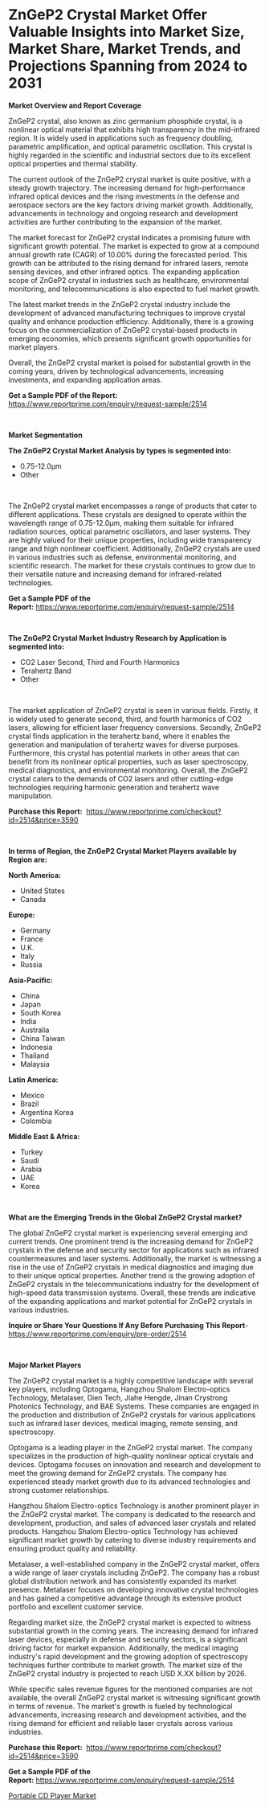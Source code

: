 <p><h1>ZnGeP2 Crystal Market Offer Valuable Insights into Market Size, Market Share, Market Trends, and Projections Spanning from 2024 to 2031</h1></p><p><strong>Market Overview and Report Coverage</strong></p>
<p><p>ZnGeP2 crystal, also known as zinc germanium phosphide crystal, is a nonlinear optical material that exhibits high transparency in the mid-infrared region. It is widely used in applications such as frequency doubling, parametric amplification, and optical parametric oscillation. This crystal is highly regarded in the scientific and industrial sectors due to its excellent optical properties and thermal stability.</p><p>The current outlook of the ZnGeP2 crystal market is quite positive, with a steady growth trajectory. The increasing demand for high-performance infrared optical devices and the rising investments in the defense and aerospace sectors are the key factors driving market growth. Additionally, advancements in technology and ongoing research and development activities are further contributing to the expansion of the market.</p><p>The market forecast for ZnGeP2 crystal indicates a promising future with significant growth potential. The market is expected to grow at a compound annual growth rate (CAGR) of 10.00% during the forecasted period. This growth can be attributed to the rising demand for infrared lasers, remote sensing devices, and other infrared optics. The expanding application scope of ZnGeP2 crystal in industries such as healthcare, environmental monitoring, and telecommunications is also expected to fuel market growth.</p><p>The latest market trends in the ZnGeP2 crystal industry include the development of advanced manufacturing techniques to improve crystal quality and enhance production efficiency. Additionally, there is a growing focus on the commercialization of ZnGeP2 crystal-based products in emerging economies, which presents significant growth opportunities for market players.</p><p>Overall, the ZnGeP2 crystal market is poised for substantial growth in the coming years, driven by technological advancements, increasing investments, and expanding application areas.</p></p>
<p><strong>Get a Sample PDF of the Report:</strong> <a href="https://www.reportprime.com/enquiry/request-sample/2514">https://www.reportprime.com/enquiry/request-sample/2514</a></p>
<p>&nbsp;</p>
<p><strong>Market Segmentation</strong></p>
<p><strong>The ZnGeP2 Crystal Market Analysis by types is segmented into:</strong></p>
<p><ul><li>0.75-12.0μm</li><li>Other</li></ul></p>
<p>&nbsp;</p>
<p><p>The ZnGeP2 crystal market encompasses a range of products that cater to different applications. These crystals are designed to operate within the wavelength range of 0.75-12.0μm, making them suitable for infrared radiation sources, optical parametric oscillators, and laser systems. They are highly valued for their unique properties, including wide transparency range and high nonlinear coefficient. Additionally, ZnGeP2 crystals are used in various industries such as defense, environmental monitoring, and scientific research. The market for these crystals continues to grow due to their versatile nature and increasing demand for infrared-related technologies.</p></p>
<p><strong>Get a Sample PDF of the Report:</strong>&nbsp;<a href="https://www.reportprime.com/enquiry/request-sample/2514">https://www.reportprime.com/enquiry/request-sample/2514</a></p>
<p>&nbsp;</p>
<p><strong>The ZnGeP2 Crystal Market Industry Research by Application is segmented into:</strong></p>
<p><ul><li>CO2 Laser Second, Third and Fourth Harmonics</li><li>Terahertz Band</li><li>Other</li></ul></p>
<p>&nbsp;</p>
<p><p>The market application of ZnGeP2 crystal is seen in various fields. Firstly, it is widely used to generate second, third, and fourth harmonics of CO2 lasers, allowing for efficient laser frequency conversions. Secondly, ZnGeP2 crystal finds application in the terahertz band, where it enables the generation and manipulation of terahertz waves for diverse purposes. Furthermore, this crystal has potential markets in other areas that can benefit from its nonlinear optical properties, such as laser spectroscopy, medical diagnostics, and environmental monitoring. Overall, the ZnGeP2 crystal caters to the demands of CO2 lasers and other cutting-edge technologies requiring harmonic generation and terahertz wave manipulation.</p></p>
<p><strong>Purchase this Report:</strong>&nbsp; <a href="https://www.reportprime.com/checkout?id=2514&price=3590">https://www.reportprime.com/checkout?id=2514&price=3590</a></p>
<p>&nbsp;</p>
<p><strong>In terms of Region, the ZnGeP2 Crystal Market Players available by Region are:</strong></p>
<p>
    <p> <strong> North America: </strong>
        <ul>
            <li>United States</li>
            <li>Canada</li>
        </ul>
        </p> 
    <p> <strong> Europe: </strong>
        <ul>
            <li>Germany</li>
            <li>France</li>
            <li>U.K.</li>
            <li>Italy</li>
            <li>Russia</li>
        </ul>
        </p> 
    <p> <strong> Asia-Pacific: </strong>
        <ul>
            <li>China</li>
            <li>Japan</li>
            <li>South Korea</li>
            <li>India</li>
            <li>Australia</li>
            <li>China Taiwan</li>
            <li>Indonesia</li>
            <li>Thailand</li>
            <li>Malaysia</li>
        </ul>
        </p> 
    <p> <strong> Latin America: </strong>
        <ul>
            <li>Mexico</li>
            <li>Brazil</li>
            <li>Argentina Korea</li>
            <li>Colombia</li>
        </ul>
        </p> 
    <p> <strong> Middle East & Africa: </strong>
        <ul>
            <li>Turkey</li>
            <li>Saudi</li>
            <li>Arabia</li>
            <li>UAE</li>
            <li>Korea</li>
        </ul>
    </p>
    </p>
<p>&nbsp;</p>
<p><strong>What are the Emerging Trends in the Global ZnGeP2 Crystal market?</strong></p>
<p><p>The global ZnGeP2 crystal market is experiencing several emerging and current trends. One prominent trend is the increasing demand for ZnGeP2 crystals in the defense and security sector for applications such as infrared countermeasures and laser systems. Additionally, the market is witnessing a rise in the use of ZnGeP2 crystals in medical diagnostics and imaging due to their unique optical properties. Another trend is the growing adoption of ZnGeP2 crystals in the telecommunications industry for the development of high-speed data transmission systems. Overall, these trends are indicative of the expanding applications and market potential for ZnGeP2 crystals in various industries.</p></p>
<p><strong>Inquire or Share Your Questions If Any Before Purchasing This Report</strong>- <a href="https://www.reportprime.com/enquiry/pre-order/2514">https://www.reportprime.com/enquiry/pre-order/2514</a></p>
<p>&nbsp;</p>
<p><strong>Major Market Players</strong></p>
<p><p>The ZnGeP2 crystal market is a highly competitive landscape with several key players, including Optogama, Hangzhou Shalom Electro-optics Technology, Metalaser, Dien Tech, Jiahe Hengde, Jinan Crystrong Photonics Technology, and BAE Systems. These companies are engaged in the production and distribution of ZnGeP2 crystals for various applications such as infrared laser devices, medical imaging, remote sensing, and spectroscopy.</p><p>Optogama is a leading player in the ZnGeP2 crystal market. The company specializes in the production of high-quality nonlinear optical crystals and devices. Optogama focuses on innovation and research and development to meet the growing demand for ZnGeP2 crystals. The company has experienced steady market growth due to its advanced technologies and strong customer relationships.</p><p>Hangzhou Shalom Electro-optics Technology is another prominent player in the ZnGeP2 crystal market. The company is dedicated to the research and development, production, and sales of advanced laser crystals and related products. Hangzhou Shalom Electro-optics Technology has achieved significant market growth by catering to diverse industry requirements and ensuring product quality and reliability.</p><p>Metalaser, a well-established company in the ZnGeP2 crystal market, offers a wide range of laser crystals including ZnGeP2. The company has a robust global distribution network and has consistently expanded its market presence. Metalaser focuses on developing innovative crystal technologies and has gained a competitive advantage through its extensive product portfolio and excellent customer service.</p><p>Regarding market size, the ZnGeP2 crystal market is expected to witness substantial growth in the coming years. The increasing demand for infrared laser devices, especially in defense and security sectors, is a significant driving factor for market expansion. Additionally, the medical imaging industry's rapid development and the growing adoption of spectroscopy techniques further contribute to market growth. The market size of the ZnGeP2 crystal industry is projected to reach USD X.XX billion by 2026.</p><p>While specific sales revenue figures for the mentioned companies are not available, the overall ZnGeP2 crystal market is witnessing significant growth in terms of revenue. The market's growth is fueled by technological advancements, increasing research and development activities, and the rising demand for efficient and reliable laser crystals across various industries.</p></p>
<p><strong>Purchase this Report:</strong>&nbsp;&nbsp;<a href="https://www.reportprime.com/checkout?id=2514&price=3590">https://www.reportprime.com/checkout?id=2514&price=3590</a></p>
<p></p>
<p><strong>Get a Sample PDF of the Report:</strong>&nbsp;<a href="https://www.reportprime.com/enquiry/request-sample/2514">https://www.reportprime.com/enquiry/request-sample/2514</a></p>
<p><p><a href="https://github.com/aliciawhite5576/Market-Research-Report-List-2/blob/main/portable-cd-player-market.md">Portable CD Player Market</a></p></p>